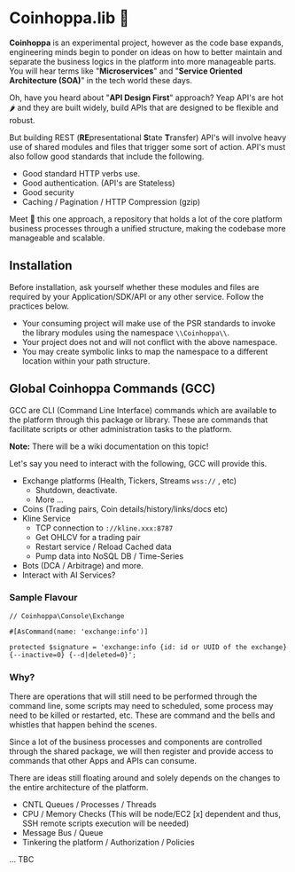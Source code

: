 # Coinhoppa.lib 📘

**Coinhoppa** is an experimental project, however as the code base expands, engineering minds begin to ponder on ideas on how to better maintain and separate the business logics
in the platform into more manageable parts. You will hear terms like "**Microservices**" and "**Service Oriented Architecture (SOA)**" in the tech world these days.

Oh, have you heard about "**API Design First**" approach? Yeap API's are hot🌶️ and they are built widely, build APIs that are designed to be flexible and robust.

But building REST (**RE**presentational **S**tate **T**ransfer) API's will involve heavy use of shared modules and files that trigger some sort of action. API's must also follow good standards that include the following.

- Good standard HTTP verbs use.
- Good authentication. (API's are Stateless)
- Good security
- Caching / Pagination / HTTP Compression (gzip)

Meet 👋 this one approach, a repository that holds a lot of the core platform business processes through a unified structure, making the codebase more manageable and scalable.

## Installation

Before installation, ask yourself whether these modules and files are required by your Application/SDK/API or any other service.
Follow the practices below.
 - Your consuming project will make use of the PSR standards to invoke the library modules using the namespace `\\Coinhoppa\\`.
 - Your project does not and will not conflict with the above namespace.
 - You may create symbolic links to map the namespace to a different location within your path structure.

## Global Coinhoppa Commands (GCC)

GCC are CLI (Command Line Interface) commands which are available to the platform through this package or library. These are commands that facilitate scripts or other administration tasks to the platform.

**Note:** There will be a wiki documentation on this topic!

Let's say you need to interact with the following, GCC will provide this.

- Exchange platforms (Health, Tickers, Streams `wss://` , etc)
  - Shutdown, deactivate.
  - More ...
- Coins (Trading pairs, Coin details/history/links/docs etc)
- Kline Service
  - TCP connection to `://kline.xxx:8787`
  - Get OHLCV for a trading pair
  - Restart service / Reload Cached data
  - Pump data into NoSQL DB / Time-Series
- Bots (DCA / Arbitrage) and more.
- Interact with AI Services?

### Sample Flavour
```
// Coinhoppa\Console\Exchange

#[AsCommand(name: 'exchange:info')]

protected $signature = 'exchange:info {id: id or UUID of the exchange} {--inactive=0} {--d|deleted=0}';

```
### Why?

There are operations that will still need to be performed through the command line, some scripts may need to scheduled, some process may need to be killed or restarted, etc. These are command and the bells and whistles that happen behind the scenes.

Since a lot of the business processes and components are controlled through the shared package, we will then register and provide access to commands that other Apps and APIs can consume.

There are ideas still floating around and solely depends on the changes to the entire architecture of the platform.

- CNTL Queues / Processes / Threads
- CPU / Memory Checks (This will be node/EC2 [x] dependent and thus, SSH remote scripts execution will be needed)
- Message Bus / Queue
- Tinkering the platform / Authorization / Policies

... TBC
